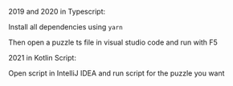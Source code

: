 2019 and 2020 in Typescript:

Install all dependencies using `yarn`

Then open a puzzle ts file in visual studio code and run with F5

2021 in Kotlin Script:

Open script in IntelliJ IDEA and run script for the puzzle you want